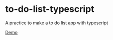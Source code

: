 # to-do-list-typescript
A practice to make a to do list app with typescript

	
[Demo](http://www.google.co.kr)
